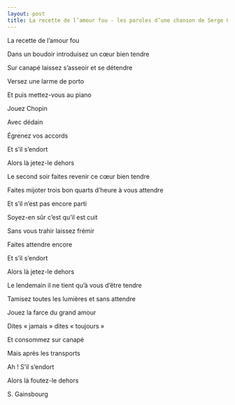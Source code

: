```yaml
---
layout: post
title: La recette de l’amour fou - les paroles d’une chanson de Serge Gainsbourg
---
```




La recette de l’amour fou

Dans un boudoir introduisez un cœur bien tendre

Sur canapé laissez s’asseoir et se détendre

Versez une larme de porto

Et puis mettez-vous au piano

Jouez Chopin

Avec dédain

Égrenez vos accords

Et s’il s’endort

Alors là jetez-le dehors 

Le second soir faites revenir ce cœur bien tendre

Faites mijoter trois bon quarts d’heure à vous attendre

Et s’il n’est pas encore parti

Soyez-en sûr c’est qu’il est cuit

Sans vous trahir laissez frémir

Faites attendre encore

Et s’il s’endort

Alors là jetez-le dehors 

Le lendemain il ne tient qu’à vous d’être tendre

Tamisez toutes les lumières et sans attendre

Jouez la farce du grand amour

Dites « jamais » dites « toujours »

Et consommez sur canapé

Mais après les transports

Ah ! S’il s’endort

Alors là foutez-le dehors         



S. Gainsbourg 
